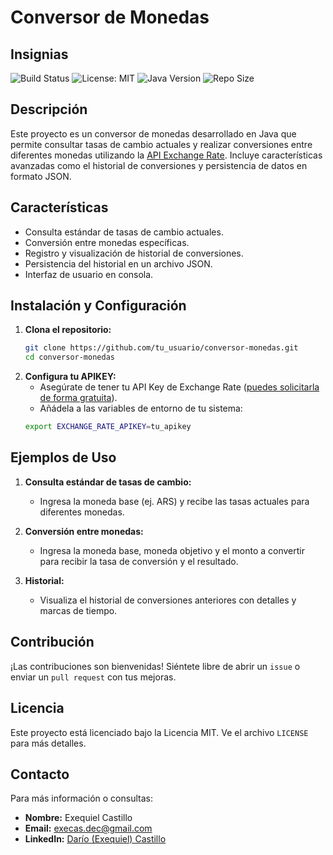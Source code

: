 # Conversor de Monedas

## Insignias
![Build Status](https://img.shields.io/badge/build-passing-brightgreen)
![License: MIT](https://img.shields.io/badge/License-MIT-blue.svg)
![Java Version](https://img.shields.io/badge/Java-11+-orange)
![Repo Size](https://img.shields.io/github/repo-size/Dexecas/conversor-monedas)


## Descripción
Este proyecto es un conversor de monedas desarrollado en Java que permite consultar tasas de cambio actuales y realizar conversiones entre diferentes monedas utilizando la [API Exchange Rate](https://www.exchangerate-api.com/). Incluye características avanzadas como el historial de conversiones y persistencia de datos en formato JSON.

## Características
- Consulta estándar de tasas de cambio actuales.
- Conversión entre monedas específicas.
- Registro y visualización de historial de conversiones.
- Persistencia del historial en un archivo JSON.
- Interfaz de usuario en consola.

## Instalación y Configuración
1. **Clona el repositorio:**
   ```sh
   git clone https://github.com/tu_usuario/conversor-monedas.git
   cd conversor-monedas
2. **Configura tu APIKEY:**
   - Asegúrate de tener tu API Key de Exchange Rate ([puedes solicitarla de forma gratuita](:https://www.exchangerate-api.com/)).
   - Añádela a las variables de entorno de tu sistema:
   ```sh
   export EXCHANGE_RATE_APIKEY=tu_apikey

## Ejemplos de Uso
1. **Consulta estándar de tasas de cambio:**
   - Ingresa la moneda base (ej. ARS) y recibe las tasas actuales para diferentes monedas.

2. **Conversión entre monedas:**
   - Ingresa la moneda base, moneda objetivo y el monto a convertir para recibir la tasa de conversión y el resultado.

3. **Historial:**
   - Visualiza el historial de conversiones anteriores con detalles y marcas de tiempo.

## Contribución
¡Las contribuciones son bienvenidas! Siéntete libre de abrir un `issue` o enviar un `pull request` con tus mejoras.

## Licencia
Este proyecto está licenciado bajo la Licencia MIT. Ve el archivo `LICENSE` para más detalles.

## Contacto
Para más información o consultas:
- **Nombre:** Exequiel Castillo
- **Email:** execas.dec@gmail.com
- **LinkedIn:** [Darío (Exequiel) Castillo](https://www.linkedin.com/in/dar%C3%ADo-castillo-b1463998/)
